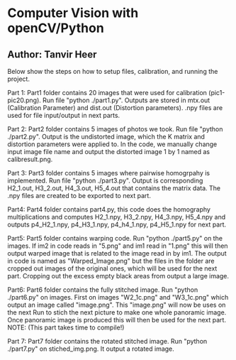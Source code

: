 # Computer Vision with openCV/Python
## Author: Tanvir Heer

Below show the steps on how to setup files, calibration, and running the project.


Part 1: Part1 folder contains 20 images that were used for calibration (pic1-pic20.png). Run file "python ./part1.py". Outputs are stored in mtx.out (Calibration Parameter) and dist.out (Distortion parameters). .npy files are used for file input/output in next parts.

Part 2: Part2 folder contains 5 images of photos we took. Run file "python ./part2.py". Output is the undistorted image, which the K matrix and distortion parameters were applied to. In the code, we manually change input image file name and output the distorted image 1 by 1 named as calibresult.png.

Part 3: Part3 folder contains 5 images where pairwise homogrpahy is implemented. Run file "python ./part3.py". Output is corresponding H2_1.out, H3_2.out, H4_3.out, H5_4.out that contains the matrix data. The .npy files are created to be exported to next part.

Part4: Part4 folder contains part4.py, this code does the homography multiplications and computes H2_1.npy, H3_2.npy, H4_3.npy, H5_4.npy and outputs p4_H2_1.npy, p4_H3_1.npy, p4_h4_1.npy, p4_H5_1.npy for next part.

Part5: Part5 folder contains warping code. Run "python ./part5.py" on the images. If im2 in code reads in "5.png" and im1 read in "1.png" this will then output warped image that is related to the image read in by im1. The output in code
is named as "Warped_Image.png" but the files in the folder are cropped out images of the original ones, which will be used for the next part. Cropping out the excess empty black areas from output a large image.

Part6: Part6 folder contains the fully stitched image. Run "python ./part6.py" on images. First on images "W2_1c.png" and "W3_1c.png" which output an image called "image.png". This "image.png" will now be uses on the next Run to stich the 
next picture to make one whole panoramic image. Once panoramic image is produced this will then be used for the next part. NOTE: (This part takes time to compile!)

Part 7: Part7 folder contains the rotated stitched image. Run "python ./part7.py" on stiched_img.png. It output
a rotated image.
